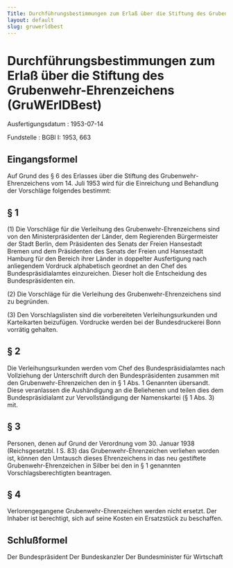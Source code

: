 ```yaml
---
Title: Durchführungsbestimmungen zum Erlaß über die Stiftung des Grubenwehr-Ehrenzeichens
layout: default
slug: gruwerldbest
---
```


# Durchführungsbestimmungen zum Erlaß über die Stiftung des Grubenwehr-Ehrenzeichens (GruWErlDBest)

Ausfertigungsdatum
:   1953-07-14

Fundstelle
:   BGBl I: 1953, 663



## Eingangsformel

Auf Grund des § 6 des Erlasses über die Stiftung des Grubenwehr-
Ehrenzeichens vom 14. Juli 1953 wird für die Einreichung und
Behandlung der Vorschläge folgendes bestimmt:


## § 1

(1) Die Vorschläge für die Verleihung des Grubenwehr-Ehrenzeichens
sind von den Ministerpräsidenten der Länder, dem Regierenden
Bürgermeister der Stadt Berlin, dem Präsidenten des Senats der Freien
Hansestadt Bremen und dem Präsidenten des Senats der Freien und
Hansestadt Hamburg für den Bereich ihrer Länder in doppelter
Ausfertigung nach anliegendem Vordruck alphabetisch geordnet an den
Chef des Bundespräsidialamtes einzureichen. Dieser holt die
Entscheidung des Bundespräsidenten ein.

(2) Die Vorschläge für die Verleihung des Grubenwehr-Ehrenzeichens
sind zu begründen.

(3) Den Vorschlagslisten sind die vorbereiteten Verleihungsurkunden
und Karteikarten beizufügen. Vordrucke werden bei der Bundesdruckerei
Bonn vorrätig gehalten.


## § 2

Die Verleihungsurkunden werden vom Chef des Bundespräsidialamtes nach
Vollziehung der Unterschrift durch den Bundespräsidenten zusammen mit
den Grubenwehr-Ehrenzeichen den in § 1 Abs. 1 Genannten übersandt.
Diese veranlassen die Aushändigung an die Beliehenen und teilen dies
dem Bundespräsidialamt zur Vervollständigung der Namenskartei (§ 1
Abs. 3) mit.


## § 3

Personen, denen auf Grund der Verordnung vom 30. Januar 1938
(Reichsgesetzbl. I S. 83) das Grubenwehr-Ehrenzeichen verliehen worden
ist, können den Umtausch dieses Ehrenzeichens in das neu gestiftete
Grubenwehr-Ehrenzeichen in Silber bei den in § 1 genannten
Vorschlagsberechtigten beantragen.


## § 4

Verlorengegangene Grubenwehr-Ehrenzeichen werden nicht ersetzt. Der
Inhaber ist berechtigt, sich auf seine Kosten ein Ersatzstück zu
beschaffen.


## Schlußformel

Der Bundespräsident
Der Bundeskanzler
Der Bundesminister für Wirtschaft

